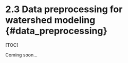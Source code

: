 2.3 Data preprocessing for watershed modeling {#data_preprocessing}
===================================================================

[TOC]

Coming soon...
